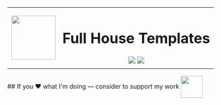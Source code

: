 <!-- {docsify-ignore-all} -->
<table>
  <tr>
    <td width="25%">
      <p align="center">
        <img align="center" width="100px" src="https://github.com/stdword/logseq13-full-house-plugin/blob/main/icon.png?raw=true"/>
      </p>
    </td>
    <td align="center">
      <h1>Full House Templates</h1>
      <a href="https://github.com/stdword/logseq13-full-house-plugin/releases">
        <img src="https://img.shields.io/github/v/release/stdword/logseq13-full-house-plugin?color=5895C9"/></a>
      <a href="https://github.com/stdword/logseq13-full-house-plugin#from-logseq-marketplace-recommended-way">
        <img src="https://img.shields.io/github/downloads/stdword/logseq13-full-house-plugin/total.svg?color=D25584"/>
      </a>
    </td>
  </tr>
</table>

<!-- {docsify-ignore-all} --> ## If you ❤️ what I'm doing — consider to support my work

<a href="https://www.buymeacoffee.com/stdword">
  <img align="center" src="https://github.com/stdword/logseq13-full-house-plugin/blob/main/assets/coffee.png?raw=true" height="50px"/>
</a>

<br/>
<br/>
<br/>
<br/>
